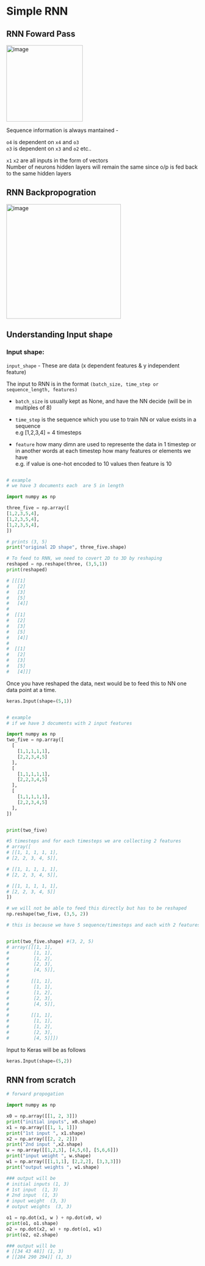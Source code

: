 # Simple RNN

## RNN Foward Pass


<img width="200" alt="image" src="https://github.com/rvbug/NLP/assets/10928536/0d975713-3c65-4718-9e7b-2c3ce011eeba">

Sequence information is always mantained -

`o4` is dependent on `x4` and `o3`  
`o3` is dependent on `x3` and `o2` etc..

`x1` `x2` are all inputs in the form of vectors   
Number of neurons hidden layers will remain the same since o/p is fed back to the same hidden layers

## RNN Backpropogration
<img width="300" alt="image" src="https://github.com/rvbug/NLP/assets/10928536/358b5c81-cde2-45ba-987e-1215536e2f28">



## Understanding Input shape


### Input shape:

`input_shape` - These are data (x dependent features & y independent feature)

The input to RNN is in the format 
`(batch_size, time_step or sequence_length, features)`

* `batch_size` is usually kept as None, and have the NN decide (will be in multiples of 8)

* `time_step` is the sequence which you use to train NN or value exists in a sequence  
    e.g [1,2,3,4] = 4 timesteps  

* `feature` how many dimn are used to represente the data in 1 timestep or in another words at each timestep how many features or elements we have  
    e.g. if value is one-hot encoded to 10 values then feature is 10
    
    

```python

# example 
# we have 3 documents each  are 5 in length

import numpy as np

three_five = np.array([
[1,2,3,5,4],
[1,2,3,5,4],
[1,2,3,5,4],
])

# prints (3, 5)
print("original 2D shape", three_five.shape)

# To feed to RNN, we need to covert 2D to 3D by reshaping
reshaped = np.reshape(three, (3,5,1))
print(reshaped)

# [[[1]
#   [2]
#   [3]
#   [5]
#   [4]]
#
#  [[1]
#   [2]
#   [3]
#   [5]
#   [4]]
#
#  [[1]
#   [2]
#   [3]
#   [5]
#   [4]]]

```

Once you have reshaped the data, next would be to feed this to NN one data point at a time.

```python
keras.Input(shape=(5,1))
```


```python

# example 
# if we have 3 documents with 2 input features

import numpy as np
two_five = np.array([
  [
    [1,1,1,1,1],
    [2,2,3,4,5]
  ],
  [
    [1,1,1,1,1],
    [2,2,3,4,5]
  ],
  [
    [1,1,1,1,1],
    [2,2,3,4,5]
  ],  
])


print(two_five)

#5 timesteps and for each timesteps we are collecting 2 features
# array([
# [[1, 1, 1, 1, 1],
# [2, 2, 3, 4, 5]],

# [[1, 1, 1, 1, 1],
# [2, 2, 3, 4, 5]],

# [[1, 1, 1, 1, 1],
# [2, 2, 3, 4, 5]]
])

# we will not be able to feed this directly but has to be reshaped
np.reshape(two_five, (3,5, 2))

# this is because we have 5 sequence/timesteps and each with 2 features


print(two_five.shape) #(3, 2, 5)
# array([[[1, 1],
#         [1, 1],
#         [1, 2],
#         [2, 3],
#         [4, 5]],
#
#        [[1, 1],
#         [1, 1],
#         [1, 2],
#         [2, 3],
#         [4, 5]],
#
#        [[1, 1],
#         [1, 1],
#         [1, 2],
#         [2, 3],
#         [4, 5]]])

```

Input to Keras will be as follows

```python
keras.Input(shape=(5,2))
```


## RNN from scratch
```python
# forward propogation

import numpy as np

x0 = np.array([[1, 2, 3]])
print("initial inputs", x0.shape)
x1 = np.array([[1, 1, 1]])
print("1st input ", x1.shape)
x2 = np.array([[2, 2, 2]])
print("2nd input ",x2.shape)
w = np.array([[1,2,3], [4,5,6], [5,6,6]])
print("input weight ", w.shape)
w1 = np.array([[1,1,1], [2,2,2], [3,3,3]])
print("output weights ", w1.shape)

### output will be
# initial inputs (1, 3)
# 1st input  (1, 3)
# 2nd input  (1, 3)
# input weight  (3, 3)
# output weights  (3, 3)

o1 = np.dot(x1, w ) + np.dot(x0, w)
print(o1, o1.shape)
o2 = np.dot(x2, w) + np.dot(o1, w1)
print(o2, o2.shape)

### output will be
# [[34 43 48]] (1, 3)
# [[284 290 294]] (1, 3)

```

